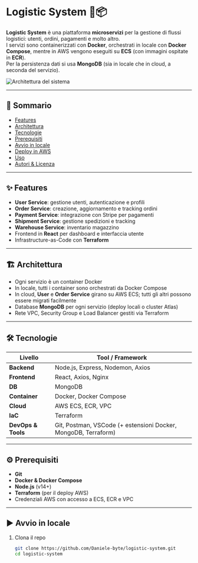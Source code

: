 # Logistic System 🚚📦

**Logistic System** è una piattaforma **microservizi** per la gestione di flussi logistici: utenti, ordini, pagamenti e molto altro.  
I servizi sono containerizzati con **Docker**, orchestrati in locale con **Docker Compose**, mentre in AWS vengono eseguiti su **ECS** (con immagini ospitate in **ECR**).  
Per la persistenza dati si usa **MongoDB** (sia in locale che in cloud, a seconda del servizio).

![Architettura del sistema](https://github.com/user-attachments/assets/2cac6edb-ead6-4da7-9f93-49a01d2dad88)

---

## 📖 Sommario

- [Features](#-features)  
- [Architettura](#-architettura)  
- [Tecnologie](#-tecnologie)  
- [Prerequisiti](#-prerequisiti)  
- [Avvio in locale](#-avvio-in-locale)  
- [Deploy in AWS](#-deploy-in-aws)  
- [Uso](#-uso)  
- [Autori & Licenza](#-autori--licenza)  

---

## ✨ Features

- **User Service**: gestione utenti, autenticazione e profili  
- **Order Service**: creazione, aggiornamento e tracking ordini  
- **Payment Service**: integrazione con Stripe per pagamenti  
- **Shipment Service**: gestione spedizioni e tracking  
- **Warehouse Service**: inventario magazzino  
- Frontend in **React** per dashboard e interfaccia utente  
- Infrastructure-as-Code con **Terraform**  

---

## 🏗 Architettura

- Ogni servizio è un container Docker  
- In locale, tutti i container sono orchestrati da Docker Compose  
- In cloud, **User** e **Order Service** girano su AWS ECS; tutti gli altri possono essere migrati facilmente  
- Database **MongoDB** per ogni servizio (deploy locali o cluster Atlas)  
- Rete VPC, Security Group e Load Balancer gestiti via Terraform  

---

## 🛠 Tecnologie

| Livello            | Tool / Framework                   |
|--------------------|------------------------------------|
| **Backend**        | Node.js, Express, Nodemon, Axios   |
| **Frontend**       | React, Axios, Nginx                |
| **DB**             | MongoDB                            |
| **Container**      | Docker, Docker Compose             |
| **Cloud**          | AWS ECS, ECR, VPC                  |
| **IaC**            | Terraform                          |
| **DevOps & Tools** | Git, Postman, VSCode (+ estensioni Docker, MongoDB, Terraform) |

---

## ⚙️ Prerequisiti

- **Git**  
- **Docker & Docker Compose**  
- **Node.js** (v14+)  
- **Terraform** (per il deploy AWS)  
- Credenziali AWS con accesso a ECS, ECR e VPC  

---

## ▶️ Avvio in locale

1. Clona il repo  
   ```bash
   git clone https://github.com/Daniele-byte/logistic-system.git
   cd logistic-system
